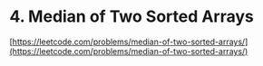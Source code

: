 # 4. Median of Two Sorted Arrays
[https://leetcode.com/problems/median-of-two-sorted-arrays/](https://leetcode.com/problems/median-of-two-sorted-arrays/)

